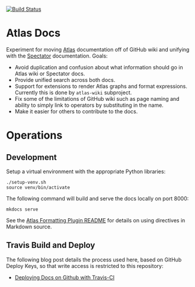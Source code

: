 [![Build Status](https://travis-ci.org/Netflix/atlas-docs.svg)](https://travis-ci.org/Netflix/atlas-docs/builds)

# Atlas Docs

Experiment for moving [Atlas] documentation off of GitHub wiki and unifying with the
[Spectator] documentation. Goals:

* Avoid duplication and confusion about what information should go in Atlas wiki or
  Spectator docs.
* Provide unified search across both docs.
* Support for extensions to render Atlas graphs and format expressions. Currently this
  is done by `atlas-wiki` subproject.
* Fix some of the limitations of GitHub wiki such as page naming and ability to simply
  link to operators by substituting in the name.
* Make it easier for others to contribute to the docs.

[Atlas]: https://github.com/Netflix/atlas/
[Spectator]: https://github.com/Netflix/spectator/

# Operations

## Development

Setup a virtual environment with the appropriate Python libraries:

```
./setup-venv.sh
source venv/bin/activate
```

The following command will build and serve the docs locally on port 8000:

```
mkdocs serve
```

See the [Atlas Formatting Plugin README] for details on using directives in Markdown source.

[Atlas Formatting Plugin README]: ./plugins/mkdocs-atlas-formatting-plugin/README.md

## Travis Build and Deploy

The following blog post details the process used here, based on GitHub Deploy Keys, so that write
access is restricted to this repository:

* [Deploying Docs on Github with Travis-CI](https://derekweitzel.com/2017/02/08/deploying-docs-on-github-with-travisci/)
